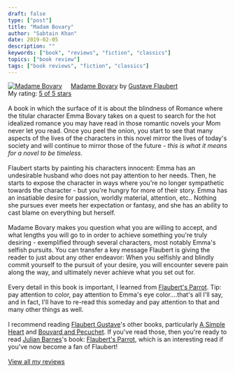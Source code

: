 ```yaml
---
draft: false
type: ["post"]
title: "Madam Bovary"
author: "Sabtain Khan"
date: 2019-02-05
description: ""
keywords: ["book", "reviews", "fiction", "classics"]
topics: ["book review"]
tags: ["book reviews", "fiction", "classics"]
---
```



<a href="https://www.goodreads.com/book/show/4504880-madame-bovary" style="float: left; padding-right: 20px"><img border="0" alt="Madame Bovary" src="https://i.gr-assets.com/images/S/compressed.photo.goodreads.com/books/1266770586l/4504880._SX98_.jpg" /></a><a href="https://www.goodreads.com/book/show/4504880-madame-bovary">Madame Bovary</a> by <a href="https://www.goodreads.com/author/show/1461.Gustave_Flaubert">Gustave Flaubert</a><br/>
My rating: <a href="https://www.goodreads.com/review/show/2661823643">5 of 5 stars</a><br /><br />
A book in which the surface of it is about the blindness of Romance where the titular character Emma Bovary takes on a quest to search for the hot idealized romance you may have read in those romantic novels your Mom never let you read. Once you peel the onion, you start to see that many aspects of the lives of the characters in this novel mirror the lives of today's society and will continue to mirror those of the future - <i> this is what it means for a novel to be timeless. </i><br /><br />Flaubert starts by painting his characters innocent: Emma has an undesirable husband who does not pay attention to her needs. Then, he starts to expose the character in ways where you're no longer sympathetic towards the character - but you're hungry for more of their story. Emma has an insatiable desire for passion, worldly material, attention, etc.. Nothing she pursues ever meets her expectation or fantasy, and she has an ability to cast blame on everything but herself.<br /><br />Madame Bovary makes you question what you are willing to accept, and what lengths you will go to in order to achieve something you're truly desiring - exemplified through several characters, most notably Emma's selfish pursuits. You can transfer a key message Flaubert is giving the reader to just about any other endeavor: When you selfishly and blindly commit yourself to the pursuit of your desire, you will encounter severe pain along the way, and ultimately never achieve what you set out for.<br /><br />Every detail in this book is important, I learned from <a href="https://www.goodreads.com/book/show/2176.Flaubert_s_Parrot" title="Flaubert's Parrot by Julian Barnes" rel="nofollow">Flaubert's Parrot</a>. Tip: pay attention to color, pay attention to Emma's eye color....that's all I'll say, and in fact, I'll have to re-read this someday and pay attention to that and many other things as well.<br /><br />I recommend reading <a href="https://www.goodreads.com/author/show/19319211.Flaubert_Gustave" title="Flaubert Gustave" rel="nofollow">Flaubert Gustave</a>'s other books, particularly <a href="https://www.goodreads.com/book/show/269894.A_Simple_Heart" title="A Simple Heart by Gustave Flaubert" rel="nofollow">A Simple Heart</a> and <a href="https://www.goodreads.com/book/show/40763.Bouvard_and_Pecuchet" title="Bouvard and Pecuchet by Gustave Flaubert" rel="nofollow">Bouvard and Pecuchet</a>. If you've read those, then you're ready to read <a href="https://www.goodreads.com/author/show/1462.Julian_Barnes" title="Julian Barnes" rel="nofollow">Julian Barnes</a>'s book: <a href="https://www.goodreads.com/book/show/2176.Flaubert_s_Parrot" title="Flaubert's Parrot by Julian Barnes" rel="nofollow">Flaubert's Parrot</a>, which is an interesting read if you've now become a fan of Flaubert!
<br/><br/>
<a href="https://www.goodreads.com/review/list/19015356-sabtain-khan">View all my reviews</a>
